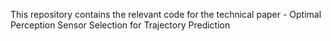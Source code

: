 This repository contains the relevant code for the technical paper - Optimal Perception Sensor Selection for Trajectory Prediction
